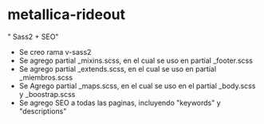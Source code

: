 # metallica-rideout
" Sass2 + SEO"
- Se creo rama v-sass2
- Se agrego partial _mixins.scss, en el cual se uso en partial _footer.scss
- Se agrego partial _extends.scss, en el cual se uso en partial _miembros.scss
- Se Agrego partial _maps.scss, en el cual se uso en el partial _body.scss y _boostrap.scss
- Se agrego SEO a todas las paginas, incluyendo "keywords" y "descriptions"
